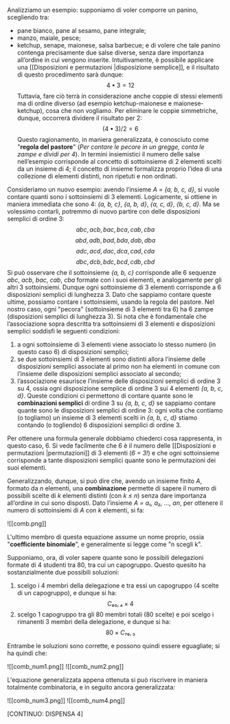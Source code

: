 Analizziamo un esempio: supponiamo di voler comporre un panino, scegliendo tra:
- pane bianco, pane al sesamo, pane integrale;
- manzo, maiale, pesce; 
- ketchup, senape, maionese, salsa barbecue;
e di volere che tale panino contenga precisamente due salse diverse, senza dare importanza all’ordine in cui vengono inserite. Intuitivamente, è possibile applicare una [[Disposizioni e permutazioni |disposizione semplice]], e il risultato di questo procedimento sarà dunque:
$$4 • 3 = 12$$
Tuttavia, fare ciò terrà in considerazione anche coppie di stessi elementi ma di ordine diverso (ad esempio ketchup-maionese e maionese-ketchup), cosa che non vogliamo. Per eliminare le coppie simmetriche, dunque, occorrerà dividere il risultato per 2:
$$(4 • 3) / 2 = 6$$
Questo ragionamento, in maniera generalizzata, è conosciuto come "**regola del pastore**" (*Per contare le pecore in un gregge, conta le zampe e dividi per 4*). In termini insiemistici il numero delle salse nell’esempio corrisponde al concetto di sottoinsieme di 2 elementi scelti da un insieme di 4; il concetto di insieme formalizza proprio l’idea di una collezione di elementi distinti, non ripetuti e non ordinati.

Consideriamo un nuovo esempio: avendo l’insieme *A = {a, b, c, d}*, si vuole contare quanti sono i sottoinsiemi di 3 elementi. Logicamente, si ottiene in maniera immediata che sono 4: *{a, b, c}*, *{a, b, d}*, *{a, c, d}*, *{b, c, d}*. Ma se volessimo contarli, potremmo di nuovo partire con delle disposizioni semplici di ordine 3:
$$abc, acb, bac, bca, cab, cba$$
$$abd, adb, bad, bda, dab, dba$$
$$adc, acd, dac, dca, cad, cda$$
$$dbc, dcb, bdc, bcd, cdb, cbd$$
Si può osservare che il sottoinsieme *{a, b, c}* corrisponde alle 6 sequenze *abc*, *acb*, *bac*, *cab*, *cba* formate con i suoi elementi, e analogamente per gli altri 3 sottoinsiemi. Dunque ogni sottoinsieme di 3 elementi corrisponde a 6 disposizioni semplici di lunghezza 3. Dato che sappiamo contare queste ultime, possiamo contare i sottoinsiemi, usando la regola del pastore. Nel nostro caso, ogni "pecora" (sottoinsieme di 3 elementi tra 6) ha 6 zampe (disposizioni semplici di lunghezza 3). Si nota che è fondamentale che l’associazione sopra descritta tra sottoinsiemi di 3 elementi e disposizioni
semplici soddisfi le seguenti condizioni: 
1. a ogni sottoinsieme di 3 elementi viene associato lo stesso numero (in questo caso 6) di disposizioni semplici;
2. se due sottoinsiemi di 3 elementi sono distinti allora l’insieme delle disposizioni semplici associate al primo non ha elementi in comune con l’insieme delle disposizioni semplici associato al secondo;
3. l’associazione esaurisce l’insieme delle disposizioni semplici di ordine 3 su 4, ossia ogni disposizione semplice di ordine 3 sui 4 elementi *{a, b, c, d}*.
Queste condizioni ci permettono di contare quante sono le **combinazioni semplici** di ordine 3 su *{a, b, c, d}* se sappiamo contare quante sono le disposizioni semplici di ordine 3: ogni volta che contiamo (o togliamo) un insieme di 3 elementi scelti in *{a, b, c, d}* stiamo contando (o togliendo) 6 disposizioni semplici di ordine 3.

Per ottenere una formula generale dobbiamo chiederci cosa rappresenta, in questo caso, 6. Si vede facilmente che 6 è il numero delle [[Disposizioni e permutazioni |permutazioni]] di 3 elementi (*6 = 3!*) e che ogni sottoinsieme corrisponde a tante disposizioni semplici quante sono le permutazioni dei suoi elementi. 

Generalizzando, dunque, si può dire che, avendo un insieme finito *A*, formato da *n* elementi, una **combinazione** permette di sapere il numero di possibili scelte di *k* elementi distinti (con *k ≤ n*) senza dare importanza all’ordine in cui sono disposti. Dato l’insieme *A = a₁, a₂, ..., an*, per ottenere il numero di sottoinsiemi di *A* con *k* elementi, si fa:

![[comb.png]]

L'ultimo membro di questa equazione assume un nome proprio, ossia "**coefficiente binomiale**", e generalmente si legge come "n scegli k".

Supponiamo, ora, di voler sapere quante sono le possibili delegazioni formate di 4 studenti tra 80, tra cui un capogruppo. Questo quesito ha sostanzialmente due possibili soluzioni:
1. scelgo i 4 membri della delegazione e tra essi un capogruppo (4 scelte di un capogruppo), e dunque si ha:
$$C₈₀,₄ × 4$$
2. scelgo 1 capogruppo tra gli 80 membri totali (80 scelte) e poi scelgo i rimanenti 3 membri della delegazione, e dunque si ha:
$$80 × C₇₉,₃$$

Entrambe le soluzioni sono corrette, e possono quindi essere eguagliate; si ha quindi che:

![[comb_num1.png]]
![[comb_num2.png]]

L'equazione generalizzata appena ottenuta si può riscrivere in maniera totalmente combinatoria, e in seguito ancora generalizzata:

![[comb_num3.png]]
![[comb_num4.png]]

[CONTINUO: DISPENSA 4]